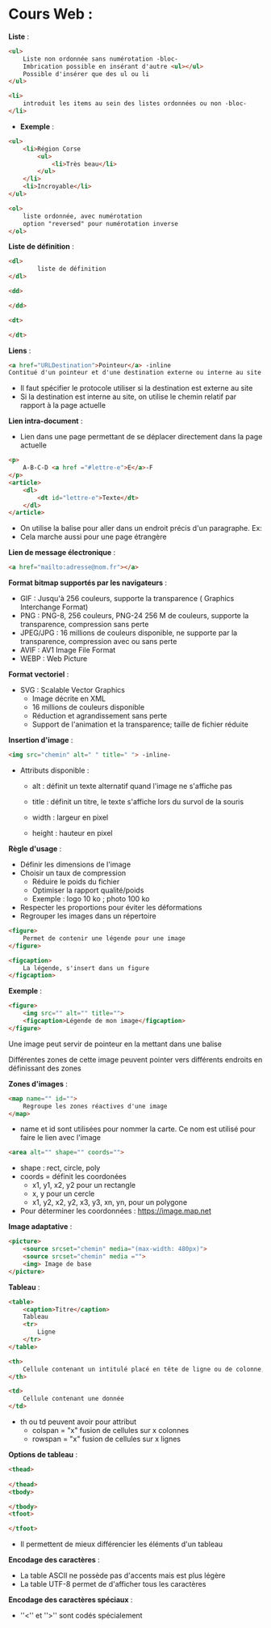 

# Cours Web :

**Liste** : 

```html
<ul>
    Liste non ordonnée sans numérotation -bloc-
    Imbrication possible en insérant d'autre <ul></ul>
    Possible d'insérer que des ul ou li
</ul>
```

```html
<li>
	introduit les items au sein des listes ordonnées ou non -bloc-
</li>
```

- **Exemple** : 

```html
<ul>
    <li>Région Corse
        <ul>
            <li>Très beau</li>
        </ul>
    </li>
    <li>Incroyable</li>
</ul>
```

```html
<ol>
    liste ordonnée, avec numérotation
    option "reversed" pour numérotation inverse
</ol>

```

**Liste de définition** : 

```html
<dl>
    	liste de définition
</dl>
```

```html
<dd>

</dd>
```

```html
<dt>

</dt>
```

**Liens** : 

```html
<a href="URLDestination">Pointeur</a> -inline
Contitué d'un pointeur et d'une destination externe ou interne au site
```

- Il faut spécifier le protocole utiliser si la destination est externe au site
- Si la destination est interne au site, on utilise le chemin relatif par rapport à la page actuelle

**Lien intra-document** : 

- Lien dans une page permettant de se déplacer directement dans la page actuelle

```html
<p>
    A-B-C-D <a href ="#lettre-e">E</a>-F
</p>
<article>
	<dl>
        <dt id="lettre-e">Texte</dt>
    </dl>
</article>
```

- On utilise la balise <a> pour aller dans un endroit précis d'un paragraphe. Ex: <a id="flag"></a>
- Cela marche aussi pour une page étrangère <a href="fichier.html#flag"></a>

**Lien de message électronique** : 

```html
<a href="mailto:adresse@nom.fr"></a>
```

**Format bitmap supportés par les navigateurs** : 

- GIF : Jusqu'à 256 couleurs, supporte la transparence ( Graphics Interchange Format)
- PNG : PNG-8, 256 couleurs, PNG-24 256 M de couleurs, supporte la transparence, compression sans perte
- JPEG/JPG : 16 millions de couleurs disponible, ne supporte par la transparence, compression avec ou sans perte
- AVIF : AV1 Image File Format
- WEBP : Web Picture

**Format vectoriel** : 

- SVG : Scalable Vector Graphics
  - Image décrite en XML
  - 16 millions de couleurs disponible
  - Réduction et agrandissement sans perte
  - Support de l'animation et la transparence; taille de fichier réduite

**Insertion d'image** : 

```html
<img src="chemin" alt=" " title=" "> -inline-
```

- Attributs disponible : 

  - alt : définit un texte alternatif quand l'image ne s'affiche pas

  - title : définit un titre, le texte s'affiche lors du survol de la souris

  - width : largeur en pixel

  - height : hauteur en pixel

**Règle d'usage** : 

- Définir les dimensions de l'image
- Choisir un taux de compression
  - Réduire le poids du fichier
  - Optimiser la rapport qualité/poids
  - Exemple : logo 10 ko ; photo 100 ko
- Respecter les proportions pour éviter les déformations
- Regrouper les images dans un répertoire

```html
<figure>
    Permet de contenir une légende pour une image
</figure>
```

```html
<figcaption>
	La légende, s'insert dans un figure
</figcaption>
```

**Exemple** : 

```html
<figure>
	<img src="" alt="" title="">
    <figcaption>Légende de mon image</figcaption>
</figure>
```

Une image peut servir de pointeur en la mettant dans une balise <a>

Différentes zones de cette image peuvent pointer vers différents endroits en définissant des zones

**Zones d'images** : 

```html
<map name="" id="">
	Regroupe les zones réactives d'une image
</map>
```

- name et id sont utilisées pour nommer la carte. Ce nom est utilisé pour faire le lien avec l'image

```html
<area alt="" shape="" coords="">
```

- shape : rect, circle, poly
- coords = définit les coordonées
  - x1, y1, x2, y2 pour un rectangle
  - x, y pour un cercle
  - x1, y2, x2, y2, x3, y3, xn, yn, pour un polygone
- Pour déterminer les coordonnées : https://image.map.net

**Image adaptative** : 

```html
<picture>
	<source srcset="chemin" media="(max-width: 480px)">
    <source srcset="chemin" media ="">
    <img> Image de base
</picture>
```

**Tableau** : 

```html
<table>
    <caption>Titre</caption>
    Tableau
    <tr>
    	Ligne
    </tr>
</table>
```

```html
<th>
	Cellule contenant un intitulé placé en tête de ligne ou de colonne, automatiquement en gras
</th>
```

```html
<td>
	Cellule contenant une donnée
</td>
```

- th ou td peuvent avoir pour attribut
  - colspan = "x" fusion de cellules sur x colonnes
  - rowspan = "x" fusion de cellules sur x lignes

**Options de tableau** :  

```html
<thead>
	
</thead>
<tbody>

</tbody>
<tfoot>

</tfoot>
```

- Il permettent de mieux différencier les éléments d'un tableau

**Encodage des caractères** : 

- La table ASCII ne possède pas d'accents mais est plus légère
- La table UTF-8 permet de d'afficher tous les caractères

**Encodage des caractères spéciaux** : 

- ''<'' et ''>'' sont codés spécialement